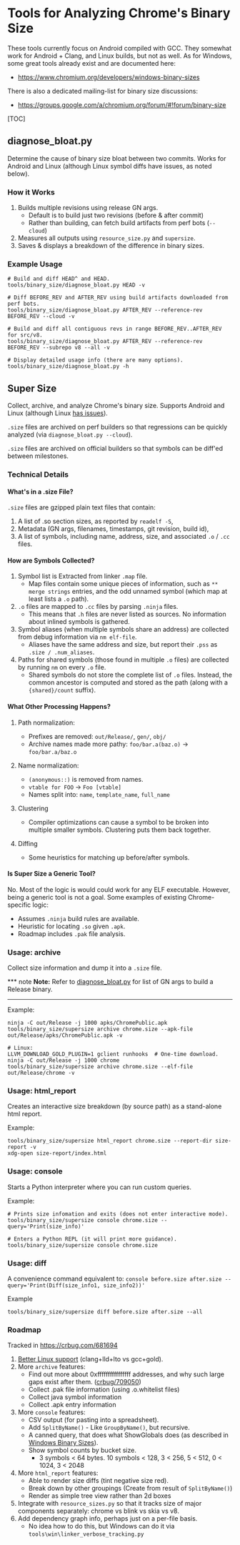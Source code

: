 # Tools for Analyzing Chrome's Binary Size

These tools currently focus on Android compiled with GCC. They somewhat work
for Android + Clang, and Linux builds, but not as well. As for Windows, some
great tools already exist and are documented here:

 * https://www.chromium.org/developers/windows-binary-sizes

There is also a dedicated mailing-list for binary size discussions:

 * https://groups.google.com/a/chromium.org/forum/#!forum/binary-size

[TOC]

## diagnose_bloat.py

Determine the cause of binary size bloat between two commits. Works for Android
and Linux (although Linux symbol diffs have issues, as noted below).

### How it Works

1. Builds multiple revisions using release GN args.
   * Default is to build just two revisions (before & after commit)
   * Rather than building, can fetch build artifacts from perf bots (`--cloud`)
1. Measures all outputs using `resource_size.py` and `supersize`.
1. Saves & displays a breakdown of the difference in binary sizes.

### Example Usage

    # Build and diff HEAD^ and HEAD.
    tools/binary_size/diagnose_bloat.py HEAD -v

    # Diff BEFORE_REV and AFTER_REV using build artifacts downloaded from perf bots.
    tools/binary_size/diagnose_bloat.py AFTER_REV --reference-rev BEFORE_REV --cloud -v

    # Build and diff all contiguous revs in range BEFORE_REV..AFTER_REV for src/v8.
    tools/binary_size/diagnose_bloat.py AFTER_REV --reference-rev BEFORE_REV --subrepo v8 --all -v

    # Display detailed usage info (there are many options).
    tools/binary_size/diagnose_bloat.py -h

## Super Size

Collect, archive, and analyze Chrome's binary size.
Supports Android and Linux (although Linux
[has issues](https://bugs.chromium.org/p/chromium/issues/detail?id=717550)).

`.size` files are archived on perf builders so that regressions can be quickly
analyzed (via `diagnose_bloat.py --cloud`).

`.size` files are archived on official builders so that symbols can be diff'ed
between milestones.

### Technical Details

#### What's in a .size File?

`.size` files are gzipped plain text files that contain:

1. A list of .so section sizes, as reported by `readelf -S`,
1. Metadata (GN args, filenames, timestamps, git revision, build id),
1. A list of symbols, including name, address, size, and associated `.o` / `.cc`
   files.

#### How are Symbols Collected?

1. Symbol list is Extracted from linker `.map` file.
   * Map files contain some unique pieces of information, such as
     `** merge strings` entries, and the odd unnamed symbol (which map at least
     lists a `.o` path).
1. `.o` files are mapped to `.cc` files by parsing `.ninja` files.
   * This means that `.h` files are never listed as sources. No information about
     inlined symbols is gathered.
1. Symbol aliases (when multiple symbols share an address) are collected from
   debug information via `nm elf-file`.
   * Aliases have the same address and size, but report their `.pss` as
      `.size / .num_aliases`.
1. Paths for shared symbols (those found in multiple `.o` files) are collected
   by running `nm` on every `.o` file.
   * Shared symbols do not store the complete list of `.o` files. Instead, the
     common ancestor is computed and stored as the path (along with a
     `{shared}/count` suffix).

#### What Other Processing Happens?

1. Path normalization:
   * Prefixes are removed: `out/Release/`, `gen/`, `obj/`
   * Archive names made more pathy: `foo/bar.a(baz.o)` -> `foo/bar.a/baz.o`

1. Name normalization:
   * `(anonymous::)` is removed from names.
   * `vtable for FOO` -> `Foo [vtable]`
   * Names split into: `name`, `template_name`, `full_name`

1. Clustering
   * Compiler optimizations can cause a symbol to be broken into multiple
     smaller symbols. Clustering puts them back together.

1. Diffing
   * Some heuristics for matching up before/after symbols.

#### Is Super Size a Generic Tool?

No. Most of the logic is would could work for any ELF executable. However, being
a generic tool is not a goal. Some examples of existing Chrome-specific logic:

 * Assumes `.ninja` build rules are available.
 * Heuristic for locating `.so` given `.apk`.
 * Roadmap includes `.pak` file analysis.

### Usage: archive

Collect size information and dump it into a `.size` file.

*** note
**Note:** Refer to
[diagnose_bloat.py](https://cs.chromium.org/search/?q=file:diagnose_bloat.py+gn_args)
for list of GN args to build a Release binary.
***

Example:

    ninja -C out/Release -j 1000 apks/ChromePublic.apk
    tools/binary_size/supersize archive chrome.size --apk-file out/Release/apks/ChromePublic.apk -v

    # Linux:
    LLVM_DOWNLOAD_GOLD_PLUGIN=1 gclient runhooks  # One-time download.
    ninja -C out/Release -j 1000 chrome
    tools/binary_size/supersize archive chrome.size --elf-file out/Release/chrome -v

### Usage: html_report

Creates an interactive size breakdown (by source path) as a stand-alone html
report.

Example:

    tools/binary_size/supersize html_report chrome.size --report-dir size-report -v
    xdg-open size-report/index.html

### Usage: console

Starts a Python interpreter where you can run custom queries.

Example:

    # Prints size infomation and exits (does not enter interactive mode).
    tools/binary_size/supersize console chrome.size --query='Print(size_info)'

    # Enters a Python REPL (it will print more guidance).
    tools/binary_size/supersize console chrome.size

### Usage: diff

A convenience command equivalent to: `console before.size after.size --query='Print(Diff(size_info1, size_info2))'`

Example

    tools/binary_size/supersize diff before.size after.size --all

### Roadmap

Tracked in https://crbug.com/681694

1. [Better Linux support](https://bugs.chromium.org/p/chromium/issues/detail?id=717550) (clang+lld+lto vs gcc+gold).
1. More `archive` features:
    * Find out more about 0xffffffffffffffff addresses, and why such large
      gaps exist after them. ([crbug/709050](https://bugs.chromium.org/p/chromium/issues/detail?id=709050))
    * Collect .pak file information (using .o.whitelist files)
    * Collect java symbol information
    * Collect .apk entry information
1. More `console` features:
   * CSV output (for pasting into a spreadsheet).
   * Add `SplitByName()` - Like `GroupByName()`, but recursive.
   * A canned query, that does what ShowGlobals does (as described in [Windows Binary Sizes](https://www.chromium.org/developers/windows-binary-sizes)).
   * Show symbol counts by bucket size.
     * 3 symbols < 64 bytes. 10 symbols < 128, 3 < 256, 5 < 512, 0 < 1024, 3 < 2048
1. More `html_report` features:
   * Able to render size diffs (tint negative size red).
   * Break down by other groupings (Create from result of `SplitByName()`)
   * Render as simple tree view rather than 2d boxes
1. Integrate with `resource_sizes.py` so that it tracks size of major
   components separately: chrome vs blink vs skia vs v8.
1. Add dependency graph info, perhaps just on a per-file basis.
   * No idea how to do this, but Windows can do it via `tools\win\linker_verbose_tracking.py`

